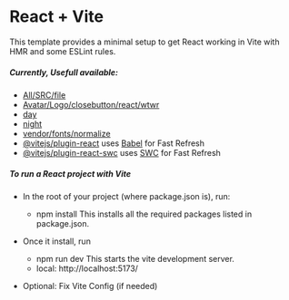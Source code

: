 # React + Vite

This template provides a minimal setup to get React working in Vite with HMR and some ESLint rules.

##### Currently, Usefull available:
- [All/SRC/file](https://github.com/NarayanMsra/se_project_react/tree/main/vite-project/src)
- [Avatar/Logo/closebutton/react/wtwr](https://github.com/NarayanMsra/se_project_react/tree/main/vite-project/src/assets)
- [day](https://github.com/NarayanMsra/se_project_react/tree/main/vite-project/src/assets/day)
- [night](https://github.com/NarayanMsra/se_project_react/tree/main/vite-project/src/assets/night)
- [vendor/fonts/normalize](https://github.com/NarayanMsra/se_project_react/tree/main/vite-project/src/vendor)
- [@vitejs/plugin-react](https://github.com/vitejs/vite-plugin-react/blob/main/packages/plugin-react/README.md) uses [Babel](https://babeljs.io/) for Fast Refresh
- [@vitejs/plugin-react-swc](https://github.com/vitejs/vite-plugin-react-swc) uses [SWC](https://swc.rs/) for Fast Refresh

##### To run a React project with Vite 

- In the root of your project (where package.json is), run:
    - npm install
This installs all the required packages listed in package.json.

- Once it install, run
    - npm run dev
This starts the vite development server. 
    - local: http://localhost:5173/

- Optional: Fix Vite Config (if needed)
